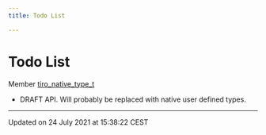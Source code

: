```yaml
---
title: Todo List

---
```


# Todo List






Member [tiro_native_type_t](/docs/api/files/objects_8h#typedef-tiro_native_type_t)

* DRAFT API. Will probably be replaced with native user defined types.

-------------------------------

Updated on 24 July 2021 at 15:38:22 CEST
